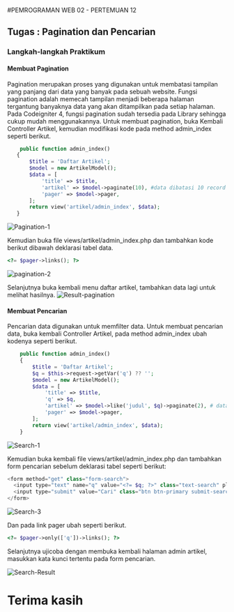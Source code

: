 #PEMROGRAMAN WEB 02 - PERTEMUAN 12
## Tugas : Pagination dan Pencarian

### Langkah-langkah Praktikum
#### Membuat Pagination
Pagination merupakan proses yang digunakan untuk membatasi tampilan yang panjang
dari data yang banyak pada sebuah website. Fungsi pagination adalah memecah tampilan
menjadi beberapa halaman tergantung banyaknya data yang akan ditampilkan pada
setiap halaman.
Pada Codeigniter 4, fungsi pagination sudah tersedia pada Library sehingga cukup mudah
menggunakannya.
Untuk membuat pagination, buka Kembali Controller Artikel, kemudian modifikasi kode
pada method admin_index seperti berikut.

 ```php
     public function admin_index()
    {
        $title = 'Daftar Artikel';
        $model = new ArtikelModel();
        $data = [
            'title' => $title,
            'artikel' => $model->paginate(10), #data dibatasi 10 record per halaman
            'pager' => $model->pager,
        ];
        return view('artikel/admin_index', $data);
    }
```

![Pagination-1](https://github.com/SatrioPratama75/PW02-12/assets/92651803/7f604b7e-bc39-4561-82f1-bfeedecb458e)

Kemudian buka file views/artikel/admin_index.php dan tambahkan kode berikut
dibawah deklarasi tabel data.
```php
<?= $pager->links(); ?>
```
![pagination-2](https://github.com/SatrioPratama75/PW02-12/assets/92651803/a4e80ff8-e55c-4718-95c5-0f944c765eee)

Selanjutnya buka kembali menu daftar artikel, tambahkan data lagi untuk melihat
hasilnya.
![Result-pagination](https://github.com/SatrioPratama75/PW02-12/assets/92651803/0549a9c5-7133-45ff-81f5-f3bcb7f17baf)

#### Membuat Pencarian
Pencarian data digunakan untuk memfilter data.
Untuk membuat pencarian data, buka kembali Controller Artikel, pada method
admin_index ubah kodenya seperti berikut.
```php
    public function admin_index()
    {
        $title = 'Daftar Artikel';
        $q = $this->request->getVar('q') ?? '';
        $model = new ArtikelModel();
        $data = [
            'title' => $title,
            'q' => $q,
            'artikel' => $model->like('judul', $q)->paginate(2), # data dibatasi 10 record per halaman
            'pager' => $model->pager,
        ];
        return view('artikel/admin_index', $data);
    }
```
![Search-1](https://github.com/SatrioPratama75/PW02-12/assets/92651803/935d7142-63b4-43d8-976c-e55337149b82)

Kemudian buka kembali file views/artikel/admin_index.php dan tambahkan form
pencarian sebelum deklarasi tabel seperti berikut:
```php
<form method="get" class="form-search">
  <input type="text" name="q" value="<?= $q; ?>" class="text-search" placeholder="Cari data">
  <input type="submit" value="Cari" class="btn btn-primary submit-search">
</form>
```
![Search-3](https://github.com/SatrioPratama75/PW02-12/assets/92651803/1ee46030-f99a-45a3-8f89-2eb3d311f23c)

Dan pada link pager ubah seperti berikut.
```php
<?= $pager->only(['q'])->links(); ?>
```

Selanjutnya ujicoba dengan membuka kembali halaman admin artikel, masukkan kata
kunci tertentu pada form pencarian.

![Search-Result](https://github.com/SatrioPratama75/PW02-12/assets/92651803/b57532a8-708d-42d4-afc3-59d15a34a9a9)

# Terima kasih

